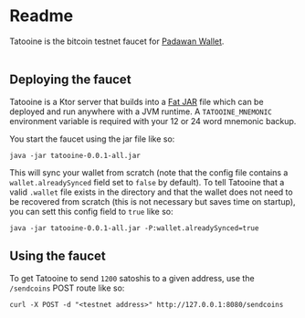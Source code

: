 # Readme

Tatooine is the bitcoin testnet faucet for [Padawan Wallet](https://github.com/thunderbiscuit/padawan-wallet).  
<br/>

## Deploying the faucet
Tatooine is a Ktor server that builds into a [Fat JAR](https://ktor.io/docs/fatjar.html) file which can be deployed and run anywhere with a JVM runtime. A `TATOOINE_MNEMONIC` environment variable is required with your 12 or 24 word mnemonic backup.

You start the faucet using the jar file like so:
```shell
java -jar tatooine-0.0.1-all.jar
```

This will sync your wallet from scratch (note that the config file contains a `wallet.alreadySynced` field set to `false` by default). To tell Tatooine that a valid `.wallet` file exists in the directory and that the wallet does not need to be recovered from scratch (this is not necessary but saves time on startup), you can sett this config field to `true` like so:
```shell
java -jar tatooine-0.0.1-all.jar -P:wallet.alreadySynced=true
```

## Using the faucet
To get Tatooine to send `1200` satoshis to a given address, use the `/sendcoins` POST route like so:
```shell
curl -X POST -d "<testnet address>" http://127.0.0.1:8080/sendcoins
```
